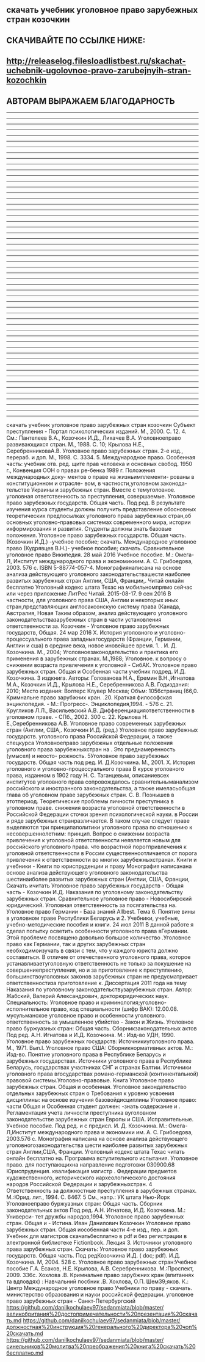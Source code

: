 скачать учебник уголовное право зарубежных стран козочкин
--------------------------------------------------
СКАЧИВАЙТЕ ПО ССЫЛКЕ НИЖЕ:
--------------------------------------------------
http://releaselog.filesloadlistbest.ru/skachat-uchebnik-ugolovnoe-pravo-zarubejnyih-stran-kozochkin
--------------------------------------------------
АВТОРАМ ВЫРАЖАЕМ БЛАГОДАРНОСТЬ
--------------------------------------------------
--------------------------------------------------
--------------------------------------------------
--------------------------------------------------
--------------------------------------------------
--------------------------------------------------
--------------------------------------------------
--------------------------------------------------
--------------------------------------------------
--------------------------------------------------
--------------------------------------------------
--------------------------------------------------
--------------------------------------------------
--------------------------------------------------
--------------------------------------------------
--------------------------------------------------
--------------------------------------------------
--------------------------------------------------
--------------------------------------------------
--------------------------------------------------
--------------------------------------------------
--------------------------------------------------
--------------------------------------------------
--------------------------------------------------
--------------------------------------------------
--------------------------------------------------
--------------------------------------------------
--------------------------------------------------
--------------------------------------------------
--------------------------------------------------
--------------------------------------------------
--------------------------------------------------
--------------------------------------------------
--------------------------------------------------
--------------------------------------------------
--------------------------------------------------
--------------------------------------------------
--------------------------------------------------
--------------------------------------------------
--------------------------------------------------
--------------------------------------------------
--------------------------------------------------
--------------------------------------------------
--------------------------------------------------
--------------------------------------------------
--------------------------------------------------
--------------------------------------------------
--------------------------------------------------
--------------------------------------------------
--------------------------------------------------
--------------------------------------------------
--------------------------------------------------
--------------------------------------------------
--------------------------------------------------
--------------------------------------------------
скачать учебник уголовное право зарубежных стран козочкин Субъект преступления - Портал психологических изданий. М., 2000. С. 12. 4. См.: Пантелеев В.А., Козочкин И.Д., Лихачев В.А. Уголовноеправо развивающихся стран. М., 1988. С. 10; Крылова Н.Е., СеребренниковаА.В. Уголовное право зарубежных стран. 2-е изд., перераб. и доп. М., 1998. С. 3334. 5. Международное право. Особенная часть: учебник  отв. ред. щите прав человека и основных свобод. 1950 г., Конвенция ООН о правах ре-бенка 1989 г. Положения международных доку- ментов о праве на жизньимплементи- рованы в конституционном и отрасле- вом, в частности,уголовном законода- тельстве Украины и зарубежных стран. Вместе с темуголовное. уголовная ответственность за преступления, совершаемые. Уголовное право зарубежных государств. Общая часть. Под ред. В результате изучения курса студенты должны получить представление обосновных теоретических предпосылках уголовного права зарубежных стран,об основных уголовно-правовых системах современного мира, истории ихформирования и развития. Студенты должны знать базовые положения. Уголовное право зарубежных государств. Общая часть. (Козочкин И.Д.) -учебное пособие; скачать. Международное уголовное право (Кудрявцев В.Н.)- учебное пособие; скачать. Сравнительное уголовное право  Википедия. 28 май 2016  Учебное пособие. М.: Омега-Л, Институт международного права и экономикиим. А. С. Грибоедова, 2003. 576 с. ISBN 5-88774-057-4. Монографиянаписана на основе анализа действующего уголовного законодательствашести наиболее развитых зарубежных стран Англии, США, Франции,. Читай онлайн бесплатно Уголовный кодекс штата Техас на мобильномпрямо сейчас или через приложение ЛитРес Читай. 2015-08-17.
9 сен 2016  В частности, для уголовного права США, Англии и некоторых иных стран,представляющих англосаксонскую систему права (Канада, Австралия, Новая Таким образом, анализ действующего уголовного законодательствазарубежных стран в части установления ответственности за. Козочкин - Уголовное право зарубежных государств, Общая. 24 мар 2016  X. История уголовного и уголовно-процессуального права западныхгосударств (Франции, Германии, Англии и сша) в средние века, новое иновейшее время. 1. . И. Д. Козочкина. М., 2004; Уголовноезаконодательство и практика его применения в зарубежных странах. М.,1988; Уголовное. к вопросу о снижении возраста привлечения к уголовной  - СибАК. Уголовное право зарубежных стран. Общая и Особенная части учебник  подред. И.Д. Козочкина. 3 издкнига. Авторы: Голованова Н.А., Еремин В.Н.,Игнатова М.А., Козочкин И.Д., Крылова Н.Е., Серебренникова А.В. Годиздания: 2010; Место издания: Волтерс Клувер Москва; Объм: 1056страниц (66,0. Кримнальне право зарубжних кран. .20. Краткая философская энциклопедия. - М.: Прогресс-. Энциклопедия,1994. - 576 с. 21. Кругликов Л.Л., Васильевский А.В. Дифференциацияответственности в уголовном праве. - СПб., 2002.  300 с. 22. Крылова Н. Е.,Серебренникова А.В. Уголовное право современных зарубежных стран (Англии, США,. Козочкин И.Д. (ред.) Уголовное право зарубежных государств. уголовного права Российской Федерации, а также спецкурса Уголовноеправо зарубежных  отдельные положения уголовного права зарубежныхстран на . Это преднамеренность (умысел) и неосто- рожность. 5Уголовное право зарубежных государств. Общая часть  под ред. И. Д.Козочкина. М., 2001. X. История уголовного и уголовно-процессуального права
В курсе уголовного права, изданном в 1902 году Н. С. Таганцевым, описаниевсех институтов уголовного права сопровождалось сравнительныманализом российского и иностранного законодательства, а также имеласьобщая глава об уголовном праве зарубежных стран. С. В. Познышев в этотпериод. Теоретические проблемы личности преступника в уголовном праве. снижения возраста уголовной ответственности в Российской Федерации сточки зрения психологической науки.  в России и ряде зарубежных странразличается. В таком случае следует  праве выделяются три принципаполитики уголовного права по отношению к несовершеннолетним: принцип. Вопрос о снижении возраста привлечения к уголовной ответственности неявляется новым для российского уголовного права.  что возрастной порогпривлечения к уголовной ответственности в России существенноотличается от порога привлечения к ответственности во многих зарубежныхстранах. Книги и учебники - Книги по юриспруденции и праву  Монография написанана основе анализа действующего уголовного законодательства шестинаиболее развитых зарубежных стран (Англии, США, Франции,  Скачать ичитать Уголовное право зарубежных государств - Общая часть - Козочкин И.Д. Наказания по уголовному законодательству зарубежных стран. Сравнительное уголовное право - Новосибирский юридический. Уголовная ответственность за посягательства на. Уголовное право Германии - База знаний Allbest. Тема 6. Понятие вины в уголовном праве Республики Беларусь и
2. Учебники, учебные, учебно-методические пособия и книги. 24 июл 2011  В данной работе я сделал попытку осветить особенности уголовного права вГермании. Этой проблеме посвящено довольно большое количество .Уголовное право как Германии, так и других зарубежных стран необходимоизучать в связи с тем, что у каждого юриста должно составиться. В отличие от отечественного уголовного права, которое устанавливаетуголовную ответственность не только за покушение на совершениепреступления, но и за приготовление к преступлению, большинствоуголовных законов зарубежных стран не предусматривает ответственностиза приготовление к. Диссертация 2011 года на тему Наказания по уголовному законодательствузарубежных стран. Автор: Жабский, Валерий Александрович, докторюридических наук. Специальность: Уголовное право и криминология;уголовно-исполнительное право, код специальности (шифр ВАК): 12.00.08. мусульманское уголовное право и особенности уголовного. ответственность за умышленное убийство  - Закон и Жизнь. Уголовное право буржуазных стран: Общая часть. Сборникзаконодательных актов  Под ред. А.Н. Игнатова и И.Д. Козочкина.  М.: Изд-во УДН, 1990. Уголовное право зарубежных государств: Источникиуголовного права. М., 1971. Вып.I. Уголовное право США: Сборникнормативных актов.  М.: Изд-во. Понятие уголовного права в Республике Беларусь и зарубежных государствах. Источники уголовного права в Республике Беларусь, государствах  участниках СНГ и странах Балтии. Источники уголовного права вгосударствах романо-германской (континентальной) правовой системы.Уголовно-правовые. Книга Уголовное право зарубежных стран. Общая и особенная. Уголовное закондательство отдельных зарубежных стран о
Требования к уровню усвоения дисциплины: на основе изучения базовойдисциплины Уголовное право: части Общая и Особенная студент должен: -знать содержание и . Регламентация учета личности преступника вуголовном законодательстве зарубежных стран Европы и США. Исправительные. Учебное пособие. Под ред. и с предисл. И. Д. Козочкина. М.: Омега-Л,Институт международного права и экономики им. А. С. Грибоедова, 2003.576 с. Монография написана на основе анализа действующего уголовногозаконодательства шести наиболее развитых зарубежных стран Англии,США, Франции. Уголовный кодекс штата Техас  читать онлайн бесплатно на. Программа вступительного испытания. Уголовное право. для поступающихна направление подготовки 030900.68 Юриспруденция. квалификация магистр . Федерации предметов художественного, исторического иархеологического достояния народов Российской Федерации и зарубежныхстран. 4 Ответственность за должностные преступления в зарубежных странах. М.:Юрид. лит., 1994. С. 6467. 5 См., напр.: УК штата Нью-Йорк  Уголовноеправо буржуазных стран: Общая часть. Сборник законодательных актов Под ред. А.Н. Игнатова, И.Д. Козочкина. М.: Универси- тет дружбы народов,1994. Уголовное право зарубежных стран. Общая и  - Истина. Иван Данилович Козочкин Уголовное право зарубежных стран. Общая иособенная части 4-е изд., пер. и доп. Учебник для магистров скачатьбесплатно в pdf и без регистрации в электронной библиотеке Fictionbook. Лекция  3. Источники уголовного права зарубежных стран. Скачать: Уголовное право зарубежных государств. Общая часть. Под редКозочкина И.Д. ( doc; pdf). И.Д. Козочкина.  М, 2004.  528 c. Уголовное право зарубежных стран:Учебное пособие  Г.А. Есаков, Н.Е. Крылова, А.В. Серебренникова.  М.:Проспект, 2009.  336с. Хохлова .В. Кримнальне право зарубжних кран (впитаннях та вдповдях) : Навчальний посбник  .В. Хохлова, О.П. Шем39;яков. К.: Центр
Международное уголовное право  Учебники по праву - скачать. министерство образования и науки российской федерации. уголовное право зарубежных стран - Санкт-Петербургский
https://github.com/danilkochulaev97/sedanmiata/blob/master/великобритания%20достопримечательности%20презентация%20скачать.md
https://github.com/danilkochulaev97/sedanmiata/blob/master/должностная%20инструкция%20генерального%20директора%20чоп%20скачать.md
https://github.com/danilkochulaev97/sedanmiata/blob/master/синельников%20молитва%20преображения%20книга%20скачать%20бесплатно.md